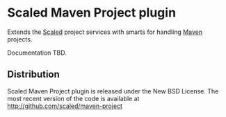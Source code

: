 # Scaled Maven Project plugin

Extends the [Scaled] project services with smarts for handling [Maven] projects.

Documentation TBD.

## Distribution

Scaled Maven Project plugin is released under the New BSD License. The most recent version of the
code is available at http://github.com/scaled/maven-project

[Scaled]: https://github.com/scaled/scaled
[Maven]: http://maven.apache.org/
